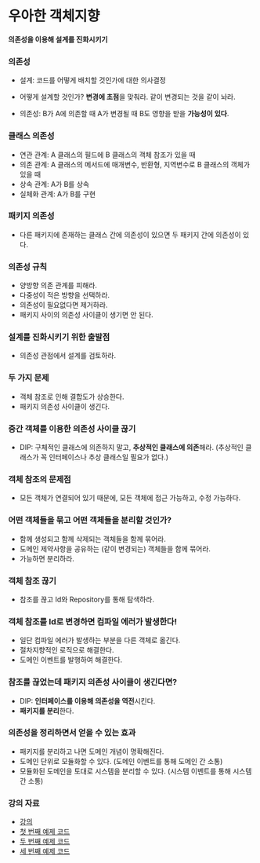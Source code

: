# 우아한 객체지향

**의존성을 이용해 설계를 진화시키기**

### 의존성

* 설계: 코드를 어떻게 배치할 것인가에 대한 의사결정

* 어떻게 설계할 것인가? **변경에 초점**을 맞춰라. 같이 변경되는 것을 같이 놔라.

* 의존성: B가 A에 의존할 때 A가 변경될 때 B도 영향을 받을 **가능성이 있다**.

### 클래스 의존성

- 연관 관계: A 클래스의 필드에 B 클래스의 객체 참조가 있을 때
- 의존 관계: A 클래스의 메서드에 매개변수, 반환형, 지역변수로 B 클래스의 객체가 있을 때
- 상속 관계: A가 B를 상속
- 실체화 관계: A가 B를 구현

### 패키지 의존성

* 다른 패키지에 존재하는 클래스 간에 의존성이 있으면 두 패키지 간에 의존성이 있다.

### 의존성 규칙

- 양방향 의존 관계를 피해라.
- 다중성이 적은 방향을 선택하라.
- 의존성이 필요없다면 제거하라.
- 패키지 사이의 의존성 사이클이 생기면 안 된다.

### 설계를 진화시키기 위한 출발점

- 의존성 관점에서 설계를 검토하라.

### 두 가지 문제

- 객체 참조로 인해 결합도가 상승한다.
- 패키지 의존성 사이클이 생긴다.

### 중간 객체를 이용한 의존성 사이클 끊기

- DIP: 구체적인 클래스에 의존하지 말고, **추상적인 클래스에 의존**해라. (추상적인 클래스가 꼭 인터페이스나 추상 클래스일 필요가 없다.)

### 객체 참조의 문제점

- 모든 객체가 연결되어 있기 때문에, 모든 객체에 접근 가능하고, 수정 가능하다.

### 어떤 객체들을 묶고 어떤 객체들을 분리할 것인가?

- 함께 생성되고 함께 삭제되는 객체들을 함께 묶어라.
- 도메인 제약사항을 공유하는 (같이 변경되는) 객체들을 함께 묶어라.
- 가능하면 분리하라.

### 객체 참조 끊기

- 참조를 끊고 Id와 Repository를 통해 탐색하라.

### 객체 참조를 Id로 변경하면 컴파일 에러가 발생한다!

- 일단 컴파일 에러가 발생하는 부분을 다른 객체로 옮긴다.
- 절차지향적인 로직으로 해결한다.
- 도메인 이벤트를 발행하여 해결한다.

### 참조를 끊었는데 패키지 의존성 사이클이 생긴다면?

- DIP: **인터페이스를 이용해 의존성을 역전**시킨다.
- **패키지를 분리**한다.

### 의존성을 정리하면서 얻을 수 있는 효과

* 패키지를 분리하고 나면 도메인 개념이 명확해진다.
* 도메인 단위로 모듈화할 수 있다. (도메인 이벤트를 통해 도메인 간 소통)
* 모듈화된 도메인을 토대로 시스템을 분리할 수 있다. (시스템 이벤트를 통해 시스템 간 소통)

### 강의 자료

* [강의](https://youtu.be/dJ5C4qRqAgA)
* [첫 번째 예제 코드](https://github.com/eternity-oop/Woowahan-OO-01-object-reference)
* [두 번째 예제 코드](https://github.com/eternity-oop/Woowahan-OO-02-domain-service)
* [세 번째 예제 코드](https://github.com/eternity-oop/Woowahan-OO-03-domain-event)


